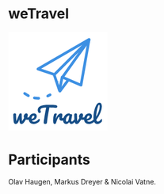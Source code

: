 # weTravel
![Preview](https://github.com/Markusdreyer/weTravel/blob/master/src/assets/imgs/logo.png)
# Participants
Olav Haugen, 
Markus Dreyer &
Nicolai Vatne.
